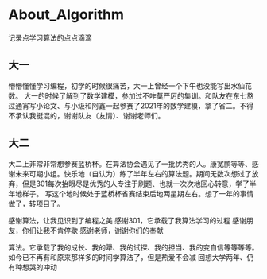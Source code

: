 # About_Algorithm
记录点学习算法的点点滴滴
## 大一
懵懵懂懂学习编程，初学的时候很痛苦，大一上曾经一个下午也没能写出水仙花数。
大一的时候了解到了数学建模，参加过不咋莫严厉的集训。和队友在东七熬过通宵写小论文、与小级和阿鑫一起参赛了2021年的数学建模，拿了省二。不得不承认我挺混的，谢谢队友（友情）、谢谢老师们。
## 大二
大二上非常非常想参赛蓝桥杯。在算法协会遇见了一批优秀的人。康宽鹏等等、感谢未来可期小组。快乐地（自认为）练了半年左右的算法题。期间无数次想过了放弃，但是301每次抬眼尽是优秀的人专注于刷题、也就一次次地回心转意，学了半年地样子。
写这个地时候处于蓝桥杯省赛结束后地两星期左右。想了一年的事情做了，转项目了。

感谢算法，让我见识到了编程之美
感谢301，它承载了我算法学习的过程
感谢朋友，你们让我不肯停歇
感谢老师，谢谢你们的奉献

算法。它承载了我的成长、我的犟、我的试探、我的担当、我的变自信等等等等。如今已不再有和原来那样多的时间学算法了，但是热爱不会减 
回想大学两年、仍有种想哭的冲动
